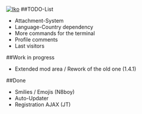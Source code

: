 [![Iko](https://raw.githubusercontent.com/IkoBulletin/Iko/master/public/img/iko_logo.png "Iko")](http://iko.im "Iko")
##TODO-List
* Attachment-System
* Language-Country dependency
* More commands for the terminal
* Profile comments
* Last visitors


##Work in progress
* Extended mod area / Rework of the old one (1.4.1)

##Done
* Smilies / Emojis (N8boy)
* Auto-Updater
* Registration AJAX (JT)
